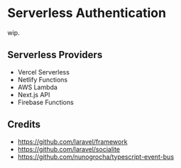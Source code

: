 # Serverless Authentication

wip.

## Serverless Providers

- Vercel Serverless
- Netlify Functions
- AWS Lambda
- Next.js API
- Firebase Functions

## Credits

- https://github.com/laravel/framework
- https://github.com/laravel/socialite
- https://github.com/nunogrocha/typescript-event-bus


